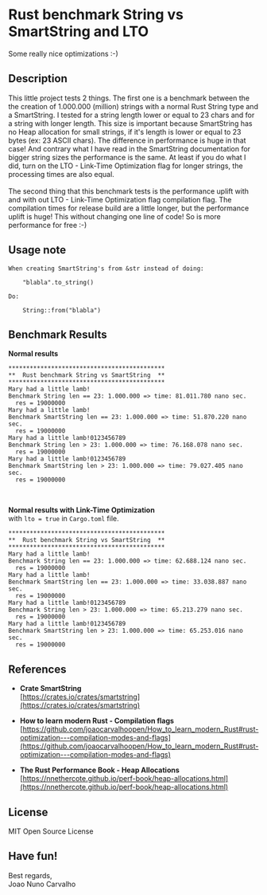 # Rust benchmark String vs SmartString and LTO
Some really nice optimizations :-)

## Description 
This little project tests 2 things. The first one is a benchmark between the the creation of 1.000.000 (million) strings with a normal Rust String type and a SmartString. I tested for a string length lower or equal to 23 chars and for a string with longer length. This size is important because SmartString has no Heap allocation for small strings, if it's length is lower or equal to 23 bytes (ex: 23 ASCII chars). The difference in performance is huge in that case! And contrary what I have read in the SmartString documentation for bigger string sizes the performance is the same. At least if you do what I did, turn on the LTO - Link-Time Optimization flag for longer strings, the processing times are also equal. <br>
<br>
The second thing that this benchmark tests is the performance uplift with and with out LTO - Link-Time Optimization flag compilation flag. The compilation times for release build are a little longer, but the performance uplift is huge! This without changing one line of code! So is more performance for free :-)


## Usage note 

```
When creating SmartString's from &str instead of doing:

    "blabla".to_string()

Do:

    String::from("blabla")
```


## Benchmark Results

**Normal results** <br>

```
********************************************
**  Rust benchmark String vs SmartString  **
********************************************
Mary had a little lamb!
Benchmark String len == 23: 1.000.000 => time: 81.011.780 nano sec.
  res = 19000000
Mary had a little lamb!
Benchmark SmartString len == 23: 1.000.000 => time: 51.870.220 nano sec.
  res = 19000000
Mary had a little lamb!0123456789
Benchmark String len > 23: 1.000.000 => time: 76.168.078 nano sec.
  res = 19000000
Mary had a little lamb!0123456789
Benchmark SmartString len > 23: 1.000.000 => time: 79.027.405 nano sec.
  res = 19000000
```
<br>

**Normal results with Link-Time Optimization** <br> 
with ```lto = true``` in ```Cargo.toml``` file. <br>

```
********************************************
**  Rust benchmark String vs SmartString  **
********************************************
Mary had a little lamb!
Benchmark String len == 23: 1.000.000 => time: 62.688.124 nano sec.
  res = 19000000
Mary had a little lamb!
Benchmark SmartString len == 23: 1.000.000 => time: 33.038.887 nano sec.
  res = 19000000
Mary had a little lamb!0123456789
Benchmark String len > 23: 1.000.000 => time: 65.213.279 nano sec.
  res = 19000000
Mary had a little lamb!0123456789
Benchmark SmartString len > 23: 1.000.000 => time: 65.253.016 nano sec.
  res = 19000000
```


## References
* **Crate SmartString** <br>
  [https://crates.io/crates/smartstring](https://crates.io/crates/smartstring)

* **How to learn modern Rust - Compilation flags** <br>
[https://github.com/joaocarvalhoopen/How_to_learn_modern_Rust#rust-optimization---compilation-modes-and-flags](https://github.com/joaocarvalhoopen/How_to_learn_modern_Rust#rust-optimization---compilation-modes-and-flags)

* **The Rust Performance Book - Heap Allocations** <br>
  [https://nnethercote.github.io/perf-book/heap-allocations.html](https://nnethercote.github.io/perf-book/heap-allocations.html)


## License
MIT Open Source License


## Have fun!
Best regards, <br>
Joao Nuno Carvalho

